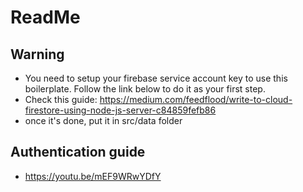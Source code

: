 # ReadMe

## Warning

- You need to setup your firebase service account key to use this boilerplate. Follow the link below to do it as your first step.
- Check this guide: https://medium.com/feedflood/write-to-cloud-firestore-using-node-js-server-c84859fefb86
- once it's done, put it in src/data folder

## Authentication guide

- https://youtu.be/mEF9WRwYDfY
